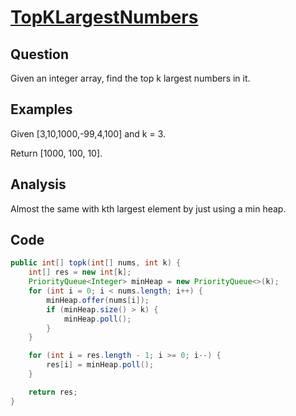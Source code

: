 # [TopKLargestNumbers](http://www.lintcode.com/en/problem/top-k-largest-numbers/#)

## Question

Given an integer array, find the top k largest numbers in it.

## Examples

Given [3,10,1000,-99,4,100] and k = 3.

Return [1000, 100, 10].

## Analysis

Almost the same with kth largest element by just using a min heap.

## Code

```java
public int[] topk(int[] nums, int k) {
    int[] res = new int[k];
    PriorityQueue<Integer> minHeap = new PriorityQueue<>(k);
    for (int i = 0; i < nums.length; i++) {
        minHeap.offer(nums[i]);
        if (minHeap.size() > k) {
            minHeap.poll();
        }
    }

    for (int i = res.length - 1; i >= 0; i--) {
        res[i] = minHeap.poll();
    }

    return res;
}
```